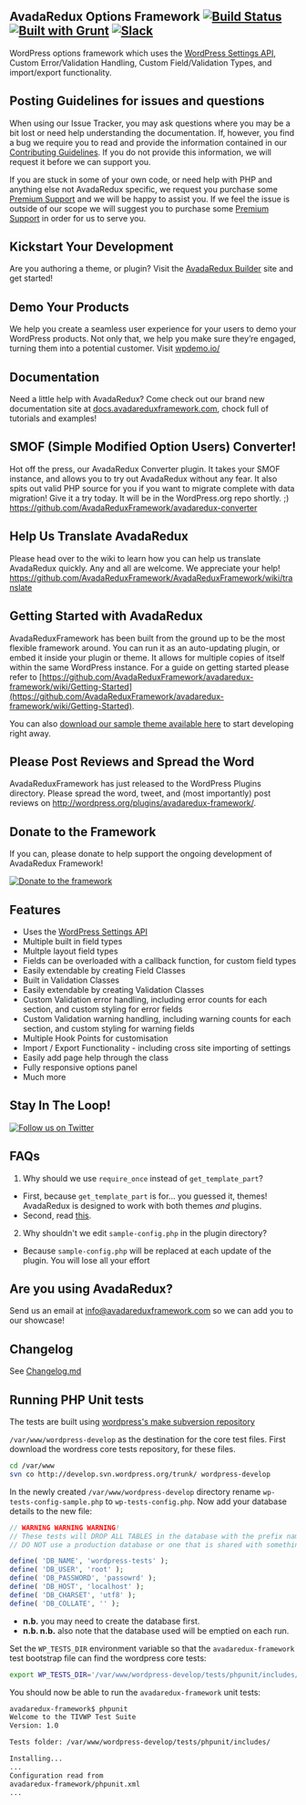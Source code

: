 ## AvadaRedux Options Framework [![Build Status](https://travis-ci.org/avadareduxframework/avadaredux-framework.png?branch=master)](https://travis-ci.org/avadareduxframework/avadaredux-framework) [![Built with Grunt](https://cdn.gruntjs.com/builtwith.png)](http://gruntjs.com/) [![Slack](http://slack.avadaredux.io/badge.svg)](http://slack.avadaredux.io)

WordPress options framework which uses the [WordPress Settings API](http://codex.wordpress.org/Settings_API "WordPress Settings API"), Custom Error/Validation Handling, Custom Field/Validation Types, and import/export functionality.

## Posting Guidelines for issues and questions ##
When using our Issue Tracker, you may ask questions where you may be a bit lost or need help understanding the documentation. If, however, you find a bug we require you to read and provide the information contained in our [Contributing Guidelines](https://github.com/AvadaReduxFramework/avadaredux-framework/blob/master/CONTRIBUTING.md). If you do not provide this information, we will request it before we can support you.

If you are stuck in some of your own code, or need help with PHP and anything else not AvadaRedux specific, we request you purchase some [Premium Support](http://avadareduxframework.com/extension/premium-support/) and we will be happy to assist you. If we feel the issue is outside of our scope we will suggest you to purchase some [Premium Support](http://avadareduxframework.com/extension/premium-support/) in order for us to serve you.

## Kickstart Your Development ##

Are you authoring a theme, or plugin?  Visit the  [AvadaRedux Builder](http://build.avadareduxframework.com) site and get started!

## Demo Your Products ##
We help you create a seamless user experience for your users to demo your WordPress products.  Not only that, we help you make sure they’re engaged, turning them into a potential customer.  Visit [wpdemo.io/](http://wpdemo.io/)

## Documentation ##

Need a little help with AvadaRedux?  Come check out our brand new documentation site at  [docs.avadareduxframework.com](http://docs.avadareduxframework.com), chock full of tutorials and examples!


## SMOF (Simple Modified Option Users) Converter! ##

Hot off the press, our AvadaRedux Converter plugin. It takes your SMOF instance, and allows you to try out AvadaRedux without any fear. It also spits out valid PHP source for you if you want to migrate complete with data migration! Give it a try today. It will be in the WordPress.org repo shortly.  ;)
https://github.com/AvadaReduxFramework/avadaredux-converter

## Help Us Translate AvadaRedux ##

Please head over to the wiki to learn how you can help us translate AvadaRedux quickly. Any and all are welcome. We appreciate your help!
https://github.com/AvadaReduxFramework/AvadaReduxFramework/wiki/translate

## Getting Started with AvadaRedux ##

AvadaReduxFramework has been built from the ground up to be the most flexible framework around. You can run it as an auto-updating plugin, or embed it inside your plugin or theme. It allows for multiple copies of itself within the same WordPress instance. For a guide on getting started please refer to [https://github.com/AvadaReduxFramework/avadaredux-framework/wiki/Getting-Started](https://github.com/AvadaReduxFramework/avadaredux-framework/wiki/Getting-Started).

You can also [download our sample theme available here](https://github.com/AvadaReduxFramework/AvadaReduxSampleTheme) to start developing right away.

## Please Post Reviews and Spread the Word ##

AvadaReduxFramework has just released to the WordPress Plugins directory. Please spread the word, tweet, and (most importantly) post reviews on http://wordpress.org/plugins/avadaredux-framework/.


## Donate to the Framework ##

If you can, please donate to help support the ongoing development of AvadaRedux Framework!

[![Donate to the framework](https://www.paypalobjects.com/en_US/i/btn/btn_donateCC_LG.gif "Donate to the framework")](https://www.paypal.com/cgi-bin/webscr?cmd=_s-xclick&hosted_button_id=MMFMHWUPKHKPW)

## Features ##

* Uses the [WordPress Settings API](http://codex.wordpress.org/Settings_API "WordPress Settings API")
* Multiple built in field types
* Multple layout field types
* Fields can be overloaded with a callback function, for custom field types
* Easily extendable by creating Field Classes
* Built in Validation Classes
* Easily extendable by creating Validation Classes
* Custom Validation error handling, including error counts for each section, and custom styling for error fields
* Custom Validation warning handling, including warning counts for each section, and custom styling for warning fields
* Multiple Hook Points for customisation
* Import / Export Functionality - including cross site importing of settings
* Easily add page help through the class
* Fully responsive options panel
* Much more

## Stay In The Loop! ##

[![Follow us on Twitter](http://iod.unh.edu/Images/Twitter_follow_us.png "Follow us on Twitter")](https://www.twitter.com/AvadaReduxFramework)

## FAQs ##

1. Why should we use ```require_once``` instead of ```get_template_part```?
 * First, because ```get_template_part``` is for... you guessed it, themes! AvadaRedux is designed to work with both themes *and* plugins.
 * Second, read [this](http://kovshenin.com/2013/get_template_part/).
2. Why shouldn't we edit ```sample-config.php``` in the plugin directory?
 * Because ```sample-config.php``` will be replaced at each update of the plugin. You will lose all your effort

## Are you using AvadaRedux? ##

Send us an email at info@avadareduxframework.com so we can add you to our showcase!

## Changelog ##

See [Changelog.md](https://github.com/AvadaReduxFramework/avadaredux-framework/blob/master/CHANGELOG.md)

## Running PHP Unit tests ##

The tests are built using [wordpress's make subversion repository](https://make.wordpress.org/core/handbook/automated-testing/)

`/var/www/wordpress-develop` as the destination for the core test files.
First download the wordress core tests repository, for these files.

```bash
cd /var/www
svn co http://develop.svn.wordpress.org/trunk/ wordpress-develop
```

In the newly created `/var/www/wordpress-develop` directory rename
`wp-tests-config-sample.php` to `wp-tests-config.php`. Now add your database
details to the new file:
```php
// WARNING WARNING WARNING!
// These tests will DROP ALL TABLES in the database with the prefix named below.
// DO NOT use a production database or one that is shared with something else.

define( 'DB_NAME', 'wordpress-tests' );
define( 'DB_USER', 'root' );
define( 'DB_PASSWORD', 'passowrd' );
define( 'DB_HOST', 'localhost' );
define( 'DB_CHARSET', 'utf8' );
define( 'DB_COLLATE', '' );
```
 - <b>n.b.</b> you may need to create the database first.
 - <b>n.b. n.b.</b> also note that the database used will be emptied on each run.

Set the `WP_TESTS_DIR` environment variable so that the `avadaredux-framework` test bootstrap file can find the wordpress core tests:
```bash
export WP_TESTS_DIR='/var/www/wordpress-develop/tests/phpunit/includes/'
```

You should now be able to run the `avadaredux-framework` unit tests:
```bash
avadaredux-framework$ phpunit
Welcome to the TIVWP Test Suite
Version: 1.0

Tests folder: /var/www/wordpress-develop/tests/phpunit/includes/

Installing...
...
Configuration read from
avadaredux-framework/phpunit.xml
...
```
